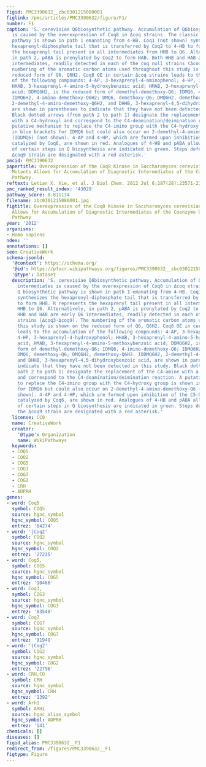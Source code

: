 ```yaml
---
figid: PMC3390632__zbc0301215080001
figlink: /pmc/articles/PMC3390632/figure/F1/
number: F1
caption: 'S. cerevisiae Q6biosynthetic pathway. Accumulation of Q6biosynthetic intermediates
  is caused by the overexpression of Coq8 in Δcoq strains. The classic Q biosynthetic
  pathway is shown in path 1 emanating from 4-HB. Coq1 (not shown) synthesizes the
  hexaprenyl-diphosphate tail that is transferred by Coq2 to 4-HB to form HHB. R represents
  the hexaprenyl tail present in all intermediates from HHB to Q6. Alternatively,
  in path 2, pABA is prenylated by Coq2 to form HAB. Both HHB and HAB are early Q6
  intermediates, readily detected in each of the coq null strains (Δcoq3-Δcoq9). The
  numbering of the aromatic carbon atoms used throughout this study is shown on the
  reduced form of Q6, Q6H2. Coq8 OE in certain Δcoq strains leads to the accumulation
  of the following compounds: 4-AP, 3-hexaprenyl-4-aminophenol; 4-HP, 3-hexaprenyl-4-hydroxyphenol;
  HHAB, 3-hexaprenyl-4-amino-5-hydroxybenzoic acid; HMAB, 3-hexaprenyl-4-amino-5-methoxybenzoic
  acid; DDMQ6H2, is the reduced form of demethyl-demethoxy-Q6; IDMQ6, 4-imino-demethoxy-Q6;
  IDMQ6H2, 4-amino-demethoxy-Q6H2; DMQ6, demethoxy-Q6; DMQ6H2, demethoxy-Q6H2. IDDMQ6H2,
  2-demethyl-4-amino-demethoxy-Q6H2, and DHHB, 3-hexaprenyl-4,5-dihydroxybenzoic acid,
  are shown in parentheses to indicate that they have not been detected in this study.
  Black dotted arrows (from path 2 to path 1) designate the replacement of the C4-amine
  with a C4-hydroxyl and correspond to the C4-deamination/deimination reaction. A
  putative mechanism to replace the C4-imino group with the C4-hydroxy group is shown
  in blue brackets for IDMQ6 but could also occur on 2-demethyl-4-amino-demethoxy-Q6
  (IDDMQ6) (not shown). 4-AP and 4-HP, which are formed upon inhibition of the C5-hydroxylation
  catalyzed by Coq6, are shown in red. Analogues of 4-HB and pABA allowing the bypass
  of certain steps in Q biosynthesis are indicated in green. Steps defective in the
  Δcoq9 strain are designated with a red asterisk.'
pmcid: PMC3390632
papertitle: Overexpression of the Coq8 Kinase in Saccharomyces cerevisiae coq Null
  Mutants Allows for Accumulation of Diagnostic Intermediates of the Coenzyme Q6 Biosynthetic
  Pathway.
reftext: Letian X. Xie, et al. J Biol Chem. 2012 Jul 6;287(28):23571-23581.
pmc_ranked_result_index: '43029'
pathway_score: 0.811134
filename: zbc0301215080001.jpg
figtitle: Overexpression of the Coq8 Kinase in Saccharomyces cerevisiae coq Null Mutants
  Allows for Accumulation of Diagnostic Intermediates of the Coenzyme Q6 Biosynthetic
  Pathway
year: '2012'
organisms:
- Homo sapiens
ndex: ''
annotations: []
seo: CreativeWork
schema-jsonld:
  '@context': https://schema.org/
  '@id': https://pfocr.wikipathways.org/figures/PMC3390632__zbc0301215080001.html
  '@type': Dataset
  description: 'S. cerevisiae Q6biosynthetic pathway. Accumulation of Q6biosynthetic
    intermediates is caused by the overexpression of Coq8 in Δcoq strains. The classic
    Q biosynthetic pathway is shown in path 1 emanating from 4-HB. Coq1 (not shown)
    synthesizes the hexaprenyl-diphosphate tail that is transferred by Coq2 to 4-HB
    to form HHB. R represents the hexaprenyl tail present in all intermediates from
    HHB to Q6. Alternatively, in path 2, pABA is prenylated by Coq2 to form HAB. Both
    HHB and HAB are early Q6 intermediates, readily detected in each of the coq null
    strains (Δcoq3-Δcoq9). The numbering of the aromatic carbon atoms used throughout
    this study is shown on the reduced form of Q6, Q6H2. Coq8 OE in certain Δcoq strains
    leads to the accumulation of the following compounds: 4-AP, 3-hexaprenyl-4-aminophenol;
    4-HP, 3-hexaprenyl-4-hydroxyphenol; HHAB, 3-hexaprenyl-4-amino-5-hydroxybenzoic
    acid; HMAB, 3-hexaprenyl-4-amino-5-methoxybenzoic acid; DDMQ6H2, is the reduced
    form of demethyl-demethoxy-Q6; IDMQ6, 4-imino-demethoxy-Q6; IDMQ6H2, 4-amino-demethoxy-Q6H2;
    DMQ6, demethoxy-Q6; DMQ6H2, demethoxy-Q6H2. IDDMQ6H2, 2-demethyl-4-amino-demethoxy-Q6H2,
    and DHHB, 3-hexaprenyl-4,5-dihydroxybenzoic acid, are shown in parentheses to
    indicate that they have not been detected in this study. Black dotted arrows (from
    path 2 to path 1) designate the replacement of the C4-amine with a C4-hydroxyl
    and correspond to the C4-deamination/deimination reaction. A putative mechanism
    to replace the C4-imino group with the C4-hydroxy group is shown in blue brackets
    for IDMQ6 but could also occur on 2-demethyl-4-amino-demethoxy-Q6 (IDDMQ6) (not
    shown). 4-AP and 4-HP, which are formed upon inhibition of the C5-hydroxylation
    catalyzed by Coq6, are shown in red. Analogues of 4-HB and pABA allowing the bypass
    of certain steps in Q biosynthesis are indicated in green. Steps defective in
    the Δcoq9 strain are designated with a red asterisk.'
  license: CC0
  name: CreativeWork
  creator:
    '@type': Organization
    name: WikiPathways
  keywords:
  - COQ5
  - COQ2
  - COG5
  - COG3
  - COG7
  - COG2
  - CRH
  - ADPRH
genes:
- word: Coq5
  symbol: COQ5
  source: hgnc_symbol
  hgnc_symbol: COQ5
  entrez: '84274'
- word: '|Coq2'
  symbol: COQ2
  source: hgnc_symbol
  hgnc_symbol: COQ2
  entrez: '27235'
- word: Cog5,
  symbol: COG5
  source: hgnc_symbol
  hgnc_symbol: COG5
  entrez: '10466'
- word: Cog3,
  symbol: COG3
  source: hgnc_symbol
  hgnc_symbol: COG3
  entrez: '83548'
- word: Cog7
  symbol: COG7
  source: hgnc_symbol
  hgnc_symbol: COG7
  entrez: '91949'
- word: '|Cog2'
  symbol: COG2
  source: hgnc_symbol
  hgnc_symbol: COG2
  entrez: '22796'
- word: CRH,CO
  symbol: CRH
  source: hgnc_symbol
  hgnc_symbol: CRH
  entrez: '1392'
- word: Arh1
  symbol: ARH1
  source: hgnc_alias_symbol
  hgnc_symbol: ADPRH
  entrez: '141'
chemicals: []
diseases: []
figid_alias: PMC3390632__F1
redirect_from: /figures/PMC3390632__F1
figtype: Figure
---
```

